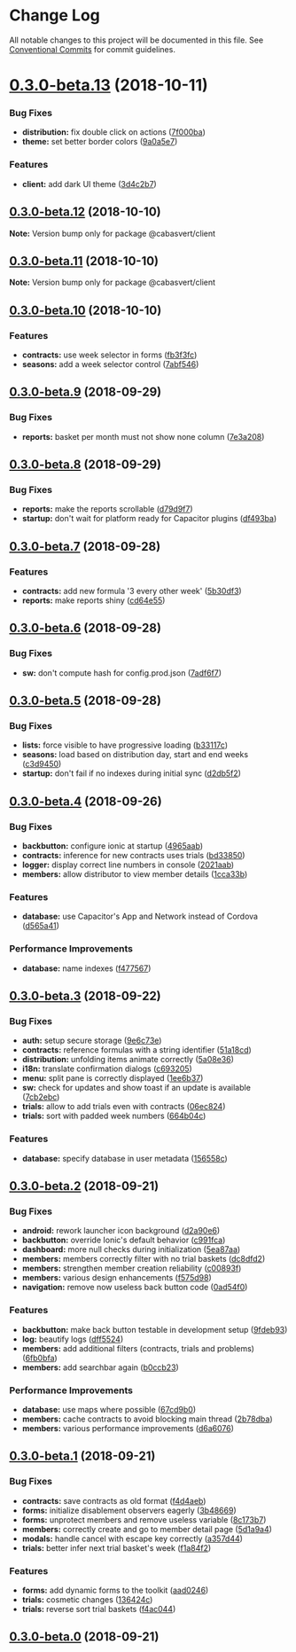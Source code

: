 # Change Log

All notable changes to this project will be documented in this file.
See [Conventional Commits](https://conventionalcommits.org) for commit guidelines.

# [0.3.0-beta.13](https://github.com/cabasvert/cabasvert/compare/@cabasvert/client@0.3.0-beta.12...@cabasvert/client@0.3.0-beta.13) (2018-10-11)


### Bug Fixes

* **distribution:** fix double click on actions ([7f000ba](https://github.com/cabasvert/cabasvert/commit/7f000ba))
* **theme:** set better border colors ([9a0a5e7](https://github.com/cabasvert/cabasvert/commit/9a0a5e7))


### Features

* **client:** add dark UI theme ([3d4c2b7](https://github.com/cabasvert/cabasvert/commit/3d4c2b7))





## [0.3.0-beta.12](https://github.com/cabasvert/cabasvert/compare/@cabasvert/client@0.3.0-beta.11...@cabasvert/client@0.3.0-beta.12) (2018-10-10)

**Note:** Version bump only for package @cabasvert/client





## [0.3.0-beta.11](https://github.com/cabasvert/cabasvert/compare/@cabasvert/client@0.3.0-beta.10...@cabasvert/client@0.3.0-beta.11) (2018-10-10)

**Note:** Version bump only for package @cabasvert/client




## [0.3.0-beta.10](https://github.com/cabasvert/cabasvert/compare/@cabasvert/client@0.3.0-beta.9...@cabasvert/client@0.3.0-beta.10) (2018-10-10)


### Features

* **contracts:** use week selector in forms ([fb3f3fc](https://github.com/cabasvert/cabasvert/commit/fb3f3fc))
* **seasons:** add a week selector control ([7abf546](https://github.com/cabasvert/cabasvert/commit/7abf546))



<a name="0.3.0-beta.9"></a>
## [0.3.0-beta.9](https://github.com/cabasvert/cabasvert-client/compare/v0.3.0-beta.8...v0.3.0-beta.9) (2018-09-29)


### Bug Fixes

* **reports:** basket per month must not show none column ([7e3a208](https://github.com/cabasvert/cabasvert-client/commit/7e3a208))



<a name="0.3.0-beta.8"></a>
## [0.3.0-beta.8](https://github.com/cabasvert/cabasvert-client/compare/v0.3.0-beta.7...v0.3.0-beta.8) (2018-09-29)


### Bug Fixes

* **reports:** make the reports scrollable ([d79d9f7](https://github.com/cabasvert/cabasvert-client/commit/d79d9f7))
* **startup:** don't wait for platform ready for Capacitor plugins ([df493ba](https://github.com/cabasvert/cabasvert-client/commit/df493ba))



<a name="0.3.0-beta.7"></a>
## [0.3.0-beta.7](https://github.com/cabasvert/cabasvert-client/compare/v0.3.0-beta.6...v0.3.0-beta.7) (2018-09-28)


### Features

* **contracts:** add new formula '3 every other week' ([5b30df3](https://github.com/cabasvert/cabasvert-client/commit/5b30df3))
* **reports:** make reports shiny ([cd64e55](https://github.com/cabasvert/cabasvert-client/commit/cd64e55))



<a name="0.3.0-beta.6"></a>
## [0.3.0-beta.6](https://github.com/cabasvert/cabasvert-client/compare/v0.3.0-beta.5...v0.3.0-beta.6) (2018-09-28)


### Bug Fixes

* **sw:** don't compute hash for config.prod.json ([7adf6f7](https://github.com/cabasvert/cabasvert-client/commit/7adf6f7))



<a name="0.3.0-beta.5"></a>
## [0.3.0-beta.5](https://github.com/cabasvert/cabasvert-client/compare/v0.3.0-beta.4...v0.3.0-beta.5) (2018-09-28)


### Bug Fixes

* **lists:** force visible to have progressive loading ([b33117c](https://github.com/cabasvert/cabasvert-client/commit/b33117c))
* **seasons:** load based on distribution day, start and end weeks ([c3d9450](https://github.com/cabasvert/cabasvert-client/commit/c3d9450))
* **startup:** don't fail if no indexes during initial sync ([d2db5f2](https://github.com/cabasvert/cabasvert-client/commit/d2db5f2))



<a name="0.3.0-beta.4"></a>
## [0.3.0-beta.4](https://github.com/cabasvert/cabasvert-client/compare/v0.3.0-beta.3...v0.3.0-beta.4) (2018-09-26)


### Bug Fixes

* **backbutton:** configure ionic at startup ([4965aab](https://github.com/cabasvert/cabasvert-client/commit/4965aab))
* **contracts:** inference for new contracts uses trials ([bd33850](https://github.com/cabasvert/cabasvert-client/commit/bd33850))
* **logger:** display correct line numbers in console ([2021aab](https://github.com/cabasvert/cabasvert-client/commit/2021aab))
* **members:** allow distributor to view member details ([1cca33b](https://github.com/cabasvert/cabasvert-client/commit/1cca33b))


### Features

* **database:** use Capacitor's App and Network instead of Cordova ([d565a41](https://github.com/cabasvert/cabasvert-client/commit/d565a41))


### Performance Improvements

* **database:** name indexes ([f477567](https://github.com/cabasvert/cabasvert-client/commit/f477567))



<a name="0.3.0-beta.3"></a>
## [0.3.0-beta.3](https://github.com/cabasvert/cabasvert-client/compare/v0.3.0-beta.2...v0.3.0-beta.3) (2018-09-22)


### Bug Fixes

* **auth:** setup secure storage ([9e6c73e](https://github.com/cabasvert/cabasvert-client/commit/9e6c73e))
* **contracts:** reference formulas with a string identifier ([51a18cd](https://github.com/cabasvert/cabasvert-client/commit/51a18cd))
* **distribution:** unfolding items animate correctly ([5a08e36](https://github.com/cabasvert/cabasvert-client/commit/5a08e36))
* **i18n:** translate confirmation dialogs ([c693205](https://github.com/cabasvert/cabasvert-client/commit/c693205))
* **menu:** split pane is correctly displayed ([1ee6b37](https://github.com/cabasvert/cabasvert-client/commit/1ee6b37))
* **sw:** check for updates and show toast if an update is available ([7cb2ebc](https://github.com/cabasvert/cabasvert-client/commit/7cb2ebc))
* **trials:** allow to add trials even with contracts ([06ec824](https://github.com/cabasvert/cabasvert-client/commit/06ec824))
* **trials:** sort with padded week numbers ([664b04c](https://github.com/cabasvert/cabasvert-client/commit/664b04c))


### Features

* **database:** specify database in user metadata ([156558c](https://github.com/cabasvert/cabasvert-client/commit/156558c))



<a name="0.3.0-beta.2"></a>
## [0.3.0-beta.2](https://github.com/cabasvert/cabasvert-client/compare/v0.3.0-beta.1...v0.3.0-beta.2) (2018-09-21)


### Bug Fixes

* **android:** rework launcher icon background ([d2a90e6](https://github.com/cabasvert/cabasvert-client/commit/d2a90e6))
* **backbutton:** override Ionic's default behavior ([c991fca](https://github.com/cabasvert/cabasvert-client/commit/c991fca))
* **dashboard:** more null checks during initialization ([5ea87aa](https://github.com/cabasvert/cabasvert-client/commit/5ea87aa))
* **members:** members correctly filter with no trial baskets ([dc8dfd2](https://github.com/cabasvert/cabasvert-client/commit/dc8dfd2))
* **members:** strengthen member creation reliability ([c00893f](https://github.com/cabasvert/cabasvert-client/commit/c00893f))
* **members:** various design enhancements ([f575d98](https://github.com/cabasvert/cabasvert-client/commit/f575d98))
* **navigation:** remove now useless back button code ([0ad54f0](https://github.com/cabasvert/cabasvert-client/commit/0ad54f0))


### Features

* **backbutton:** make back button testable in development setup ([9fdeb93](https://github.com/cabasvert/cabasvert-client/commit/9fdeb93))
* **log:** beautify logs ([dff5524](https://github.com/cabasvert/cabasvert-client/commit/dff5524))
* **members:** add additional filters (contracts, trials and problems) ([6fb0bfa](https://github.com/cabasvert/cabasvert-client/commit/6fb0bfa))
* **members:** add searchbar again ([b0ccb23](https://github.com/cabasvert/cabasvert-client/commit/b0ccb23))


### Performance Improvements

* **database:** use maps where possible ([67cd9b0](https://github.com/cabasvert/cabasvert-client/commit/67cd9b0))
* **members:** cache contracts to avoid blocking main thread ([2b78dba](https://github.com/cabasvert/cabasvert-client/commit/2b78dba))
* **members:** various performance improvements ([d6a6076](https://github.com/cabasvert/cabasvert-client/commit/d6a6076))



<a name="0.3.0-beta.1"></a>
## [0.3.0-beta.1](https://github.com/cabasvert/cabasvert-client/compare/v0.3.0-beta.0...v0.3.0-beta.1) (2018-09-21)


### Bug Fixes

* **contracts:** save contracts as old format ([f4d4aeb](https://github.com/cabasvert/cabasvert-client/commit/f4d4aeb))
* **forms:** initialize disablement observers eagerly ([3b48669](https://github.com/cabasvert/cabasvert-client/commit/3b48669))
* **forms:** unprotect members and remove useless variable ([8c173b7](https://github.com/cabasvert/cabasvert-client/commit/8c173b7))
* **members:** correctly create and go to member detail page ([5d1a9a4](https://github.com/cabasvert/cabasvert-client/commit/5d1a9a4))
* **modals:** handle cancel with escape key correctly ([a357d44](https://github.com/cabasvert/cabasvert-client/commit/a357d44))
* **trials:** better infer next trial basket's week ([f1a84f2](https://github.com/cabasvert/cabasvert-client/commit/f1a84f2))


### Features

* **forms:** add dynamic forms to the toolkit ([aad0246](https://github.com/cabasvert/cabasvert-client/commit/aad0246))
* **trials:** cosmetic changes ([136424c](https://github.com/cabasvert/cabasvert-client/commit/136424c))
* **trials:** reverse sort trial baskets ([f4ac044](https://github.com/cabasvert/cabasvert-client/commit/f4ac044))



<a name="0.3.0-beta.0"></a>
## [0.3.0-beta.0](https://github.com/cabasvert/cabasvert-client/compare/v0.2.9...v0.3.0-beta.0) (2018-09-21)
